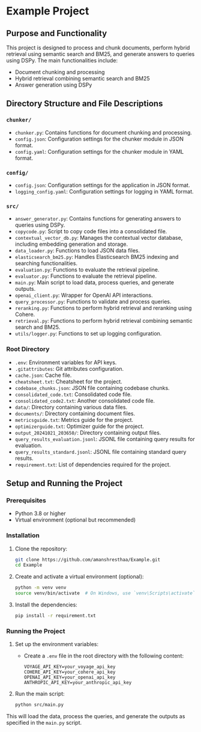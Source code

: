 # Example Project

## Purpose and Functionality

This project is designed to process and chunk documents, perform hybrid retrieval using semantic search and BM25, and generate answers to queries using DSPy. The main functionalities include:

- Document chunking and processing
- Hybrid retrieval combining semantic search and BM25
- Answer generation using DSPy

## Directory Structure and File Descriptions

### `chunker/`
- `chunker.py`: Contains functions for document chunking and processing.
- `config.json`: Configuration settings for the chunker module in JSON format.
- `config.yaml`: Configuration settings for the chunker module in YAML format.

### `config/`
- `config.json`: Configuration settings for the application in JSON format.
- `logging_config.yaml`: Configuration settings for logging in YAML format.

### `src/`
- `answer_generator.py`: Contains functions for generating answers to queries using DSPy.
- `copycode.py`: Script to copy code files into a consolidated file.
- `contextual_vector_db.py`: Manages the contextual vector database, including embedding generation and storage.
- `data_loader.py`: Functions to load JSON data files.
- `elasticsearch_bm25.py`: Handles Elasticsearch BM25 indexing and searching functionalities.
- `evaluation.py`: Functions to evaluate the retrieval pipeline.
- `evaluator.py`: Functions to evaluate the retrieval pipeline.
- `main.py`: Main script to load data, process queries, and generate outputs.
- `openai_client.py`: Wrapper for OpenAI API interactions.
- `query_processor.py`: Functions to validate and process queries.
- `reranking.py`: Functions to perform hybrid retrieval and reranking using Cohere.
- `retrieval.py`: Functions to perform hybrid retrieval combining semantic search and BM25.
- `utils/logger.py`: Functions to set up logging configuration.

### Root Directory
- `.env`: Environment variables for API keys.
- `.gitattributes`: Git attributes configuration.
- `cache.json`: Cache file.
- `cheatsheet.txt`: Cheatsheet for the project.
- `codebase_chunks.json`: JSON file containing codebase chunks.
- `consolidated_code.txt`: Consolidated code file.
- `consolidated_code2.txt`: Another consolidated code file.
- `data/`: Directory containing various data files.
- `documents/`: Directory containing document files.
- `metricsguide.txt`: Metrics guide for the project.
- `optimizerguide.txt`: Optimizer guide for the project.
- `output_20241021_203650/`: Directory containing output files.
- `query_results_evaluation.jsonl`: JSONL file containing query results for evaluation.
- `query_results_standard.jsonl`: JSONL file containing standard query results.
- `requirement.txt`: List of dependencies required for the project.

## Setup and Running the Project

### Prerequisites

- Python 3.8 or higher
- Virtual environment (optional but recommended)

### Installation

1. Clone the repository:
   ```bash
   git clone https://github.com/amanshresthaa/Example.git
   cd Example
   ```

2. Create and activate a virtual environment (optional):
   ```bash
   python -m venv venv
   source venv/bin/activate  # On Windows, use `venv\Scripts\activate`
   ```

3. Install the dependencies:
   ```bash
   pip install -r requirement.txt
   ```

### Running the Project

1. Set up the environment variables:
   - Create a `.env` file in the root directory with the following content:
     ```
     VOYAGE_API_KEY=your_voyage_api_key
     COHERE_API_KEY=your_cohere_api_key
     OPENAI_API_KEY=your_openai_api_key
     ANTHROPIC_API_KEY=your_anthropic_api_key
     ```

2. Run the main script:
   ```bash
   python src/main.py
   ```

This will load the data, process the queries, and generate the outputs as specified in the `main.py` script.
